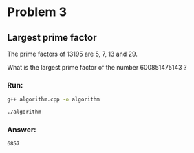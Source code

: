 # Problem 3

## Largest prime factor

The prime factors of 13195 are 5, 7, 13 and 29.

What is the largest prime factor of the number 600851475143 ?

### Run:

```sh
g++ algorithm.cpp -o algorithm
```

```sh
./algorithm
```

### Answer:
`6857`